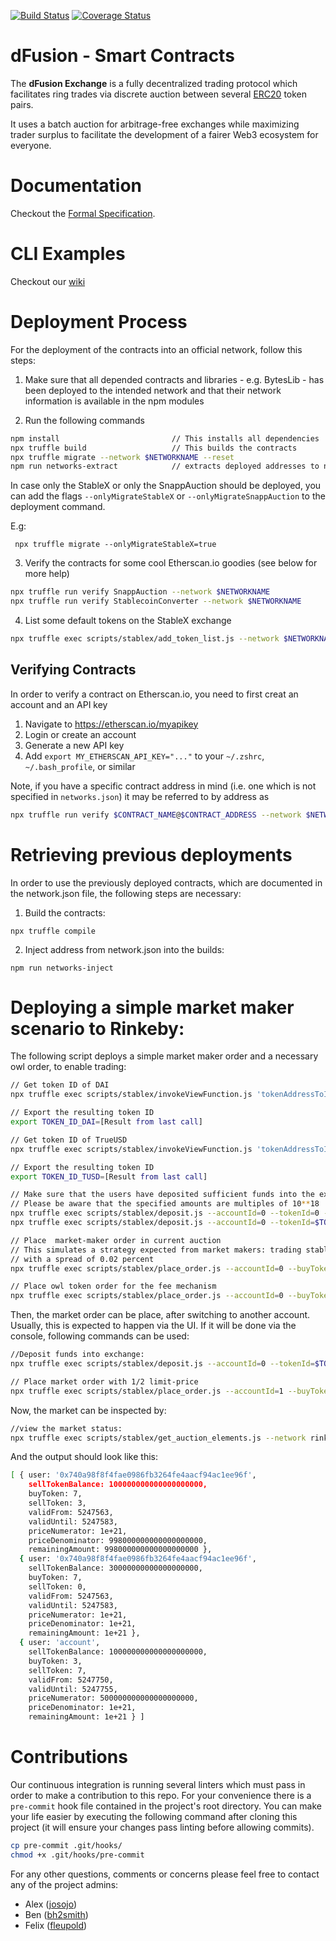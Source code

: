 [![Build Status](https://travis-ci.org/gnosis/dex-contracts.svg?branch=master)](https://travis-ci.org/gnosis/dex-contracts?branch=master)
[![Coverage Status](https://coveralls.io/repos/github/gnosis/dex-contracts/badge.svg?branch=master)](https://coveralls.io/github/gnosis/dex-contracts?branch=master)

# dFusion - Smart Contracts

The **dFusion Exchange** is a fully decentralized trading protocol which facilitates ring trades via discrete auction between several [ERC20](https://github.com/ethereum/EIPs/blob/master/EIPS/eip-20.md) token pairs.

It uses a batch auction for arbitrage-free exchanges while maximizing trader surplus to facilitate the development of a fairer Web3 ecosystem for everyone.

# Documentation

Checkout the [Formal Specification](https://github.com/gnosis/dex-research/blob/master/dFusion/dFusion.rst).

# CLI Examples

Checkout our [wiki](https://github.com/gnosis/dex-contracts/wiki/Script-Usage-Examples)

# Deployment Process

For the deployment of the contracts into an official network, follow this steps:

1. Make sure that all depended contracts and libraries - e.g. BytesLib - has been deployed to the intended network and that their network information is available in the npm modules

2. Run the following commands

```sh
npm install                         // This installs all dependencies
npx truffle build                   // This builds the contracts
npx truffle migrate --network $NETWORKNAME --reset
npm run networks-extract            // extracts deployed addresses to networks.json
```

In case only the StableX or only the SnappAuction should be deployed, you can add the flags `--onlyMigrateStableX` or `--onlyMigrateSnappAuction` to the deployment command.

E.g:

```
 npx truffle migrate --onlyMigrateStableX=true
```

3. Verify the contracts for some cool Etherscan.io goodies (see below for more help)

```sh
npx truffle run verify SnappAuction --network $NETWORKNAME
npx truffle run verify StablecoinConverter --network $NETWORKNAME
```

4. List some default tokens on the StableX exchange

```sh
npx truffle exec scripts/stablex/add_token_list.js --network $NETWORKNAME
```

## Verifying Contracts

In order to verify a contract on Etherscan.io, you need to first creat an account and an API key

1. Navigate to https://etherscan.io/myapikey
2. Login or create an account
3. Generate a new API key
4. Add `export MY_ETHERSCAN_API_KEY="..."` to your `~/.zshrc`, `~/.bash_profile`, or similar

Note, if you have a specific contract address in mind (i.e. one which is not specified in `networks.json`) it may be referred to by address as

```sh
npx truffle run verify $CONTRACT_NAME@$CONTRACT_ADDRESS --network $NETWORKNAME
```

# Retrieving previous deployments

In order to use the previously deployed contracts, which are documented in the network.json file, the following steps are necessary:

1. Build the contracts:

```
npx truffle compile
```

2. Inject address from network.json into the builds:

```
npm run networks-inject
```

# Deploying a simple market maker scenario to Rinkeby:

The following script deploys a simple market maker order and a necessary owl order, to enable trading:

```sh
// Get token ID of DAI
npx truffle exec scripts/stablex/invokeViewFunction.js 'tokenAddressToIdMap' '0x5592EC0cfb4dbc12D3aB100b257153436a1f0FEa' --network rinkeby

// Export the resulting token ID
export TOKEN_ID_DAI=[Result from last call]

// Get token ID of TrueUSD
npx truffle exec scripts/stablex/invokeViewFunction.js 'tokenAddressToIdMap' '0x0000000000085d4780B73119b644AE5ecd22b376' --network rinkeby

// Export the resulting token ID
export TOKEN_ID_TUSD=[Result from last call]

// Make sure that the users have deposited sufficient funds into the exchange
// Please be aware that the specified amounts are multiples of 10**18
npx truffle exec scripts/stablex/deposit.js --accountId=0 --tokenId=0 --amount=30 --network rinkeby&& \
npx truffle exec scripts/stablex/deposit.js --accountId=0 --tokenId=$TOKEN_ID_TUSD --amount=100 --network rinkeby

// Place  market-maker order in current auction
// This simulates a strategy expected from market makers: trading stable coins against each other
// with a spread of 0.02 percent
npx truffle exec scripts/stablex/place_order.js --accountId=0 --buyToken=$TOKEN_ID_DAI --sellToken=$TOKEN_ID_TUSD --minBuy=1000 --maxSell=998 --validFor=20 --network rinkeby

// Place owl token order for the fee mechanism
npx truffle exec scripts/stablex/place_order.js --accountId=0 --buyToken=$TOKEN_ID_DAI --sellToken=0 --minBuy=1000 --maxSell=1000 --validFor=20 --network rinkeby

```

Then, the market order can be place, after switching to another account. Usually, this is expected to happen via the UI. If it will be done via the console, following commands can be used:

```sh
//Deposit funds into exchange:
npx truffle exec scripts/stablex/deposit.js --accountId=0 --tokenId=$TOKEN_ID_DAI --amount=100 --network rinkeby

// Place market order with 1/2 limit-price
npx truffle exec scripts/stablex/place_order.js --accountId=1 --buyToken=$TOKEN_ID_TUSD --sellToken=$TOKEN_ID_DAI --minBuy=500 --maxSell=1000 --validFor=5 --network rinkeby
```

Now, the market can be inspected by:

```sh
//view the market status:
npx truffle exec scripts/stablex/get_auction_elements.js --network rinkeby

```

And the output should look like this:

```sh
[ { user: '0x740a98f8f4fae0986fb3264fe4aacf94ac1ee96f',
    sellTokenBalance: 100000000000000000000,
    buyToken: 7,
    sellToken: 3,
    validFrom: 5247563,
    validUntil: 5247583,
    priceNumerator: 1e+21,
    priceDenominator: 998000000000000000000,
    remainingAmount: 998000000000000000000 },
  { user: '0x740a98f8f4fae0986fb3264fe4aacf94ac1ee96f',
    sellTokenBalance: 30000000000000000000,
    buyToken: 7,
    sellToken: 0,
    validFrom: 5247563,
    validUntil: 5247583,
    priceNumerator: 1e+21,
    priceDenominator: 1e+21,
    remainingAmount: 1e+21 },
  { user: 'account',
    sellTokenBalance: 100000000000000000000,
    buyToken: 3,
    sellToken: 7,
    validFrom: 5247750,
    validUntil: 5247755,
    priceNumerator: 500000000000000000000,
    priceDenominator: 1e+21,
    remainingAmount: 1e+21 } ]
```

# Contributions

Our continuous integration is running several linters which must pass in order to make a contribution to this repo. For your convenience there is a `pre-commit` hook file contained in the project's root directory. You can make your life easier by executing the following command after cloning this project (it will ensure your changes pass linting before allowing commits).

```bash
cp pre-commit .git/hooks/
chmod +x .git/hooks/pre-commit
```

For any other questions, comments or concerns please feel free to contact any of the project admins:

- Alex ([josojo](https://github.com/josojo))
- Ben ([bh2smith](https://github.com/bh2smith))
- Felix ([fleupold](https://github.com/fleupold))
